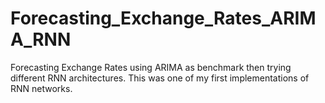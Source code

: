 # Forecasting_Exchange_Rates_ARIMA_RNN

Forecasting Exchange Rates using ARIMA as benchmark then trying different RNN architectures. This was one of my first implementations of RNN networks.
